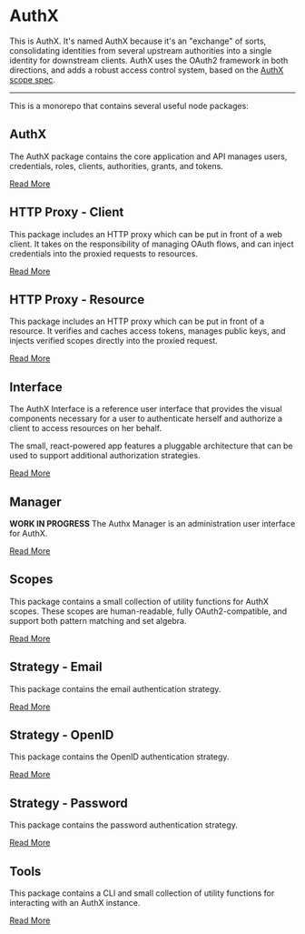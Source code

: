 # AuthX

This is AuthX. It's named AuthX because it's an "exchange" of sorts, consolidating identities from several upstream authorities into a single identity for downstream clients. AuthX uses the OAuth2 framework in both directions, and adds a robust access control system, based on the [AuthX scope spec](packages/scopes#README.md).

---

This is a monorepo that contains several useful node packages:

## AuthX

The AuthX package contains the core application and API manages users, credentials, roles, clients, authorities, grants, and tokens.

[Read More](packages/authx#README.md)

## HTTP Proxy - Client

This package includes an HTTP proxy which can be put in front of a web client. It takes on the responsibility of managing OAuth flows, and can inject credentials into the proxied requests to resources.

[Read More](packages/http-proxy-client#README.md)

## HTTP Proxy - Resource

This package includes an HTTP proxy which can be put in front of a resource. It verifies and caches access tokens, manages public keys, and injects verified scopes directly into the proxied request.

[Read More](packages/http-proxy-resource#README.md)

## Interface

The AuthX Interface is a reference user interface that provides the visual components necessary for a user to authenticate herself and authorize a client to access resources on her behalf.

The small, react-powered app features a pluggable architecture that can be used to support additional authorization strategies.

[Read More](packages/interface#README.md)

## Manager

**WORK IN PROGRESS** The Authx Manager is an administration user interface for AuthX.

[Read More](packages/manager#README.md)

## Scopes

This package contains a small collection of utility functions for AuthX scopes. These scopes are human-readable, fully OAuth2-compatible, and support both pattern matching and set algebra.

[Read More](packages/scopes#README.md)

## Strategy - Email

This package contains the email authentication strategy.

[Read More](packages/strategy-email#README.md)

## Strategy - OpenID

This package contains the OpenID authentication strategy.

[Read More](packages/strategy-openid#README.md)

## Strategy - Password

This package contains the password authentication strategy.

[Read More](packages/strategy-password#README.md)

## Tools

This package contains a CLI and small collection of utility functions for interacting with an AuthX instance.

[Read More](packages/tools#README.md)
